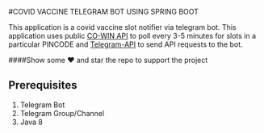 #COVID VACCINE TELEGRAM BOT USING SPRING BOOT

This application is a covid vaccine slot notifier via telegram bot. 
This application uses public [CO-WIN API](https://apisetu.gov.in/public/marketplace/api/cowin/cowin-public-v2) to poll every 3-5 minutes for slots in a particular PINCODE 
and [Telegram-API](https://core.telegram.org/bots/api) to send API requests to the bot.

####Show some ❤️ and star the repo to support the project


Prerequisites
---
1. Telegram Bot
2. Telegram Group/Channel
3. Java 8
 